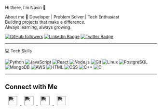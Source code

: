 Hi there, I'm Navin 👋

About me 🚀
Developer | Problem Solver | Tech Enthusiast  
Building projects that make a difference.  
Always learning, always growing.

[![GitHub followers](https://img.shields.io/github/followers/yourusername?label=Follow&style=social)](https://github.com/NavinJaganathan)
[![Linkedin Badge](https://img.shields.io/badge/-Linkedin-blue?style=flat-square&logo=Linkedin&logoColor=white&link=https://www.linkedin.com/in/yourlinkedin)](https://www.linkedin.com/in/yourlinkedin)
[![Twitter Badge](https://img.shields.io/badge/-@yourtwitter-1ca0f1?style=flat-square&logo=twitter&logoColor=white&link=https://twitter.com/yourtwitter)](https://twitter.com/yourtwitter)

---

💻 Tech Skills

![Python](https://img.shields.io/badge/Python-3776AB?style=for-the-badge&logo=python&logoColor=white)
![JavaScript](https://img.shields.io/badge/JavaScript-F7DF1E?style=for-the-badge&logo=javascript&logoColor=black)
![React](https://img.shields.io/badge/React-20232A?style=for-the-badge&logo=react&logoColor=61DAFB)
![Node.js](https://img.shields.io/badge/Node.js-339933?style=for-the-badge&logo=node.js&logoColor=white)
![Git](https://img.shields.io/badge/Git-F05032?style=for-the-badge&logo=git&logoColor=white)
![Linux](https://img.shields.io/badge/Linux-FCC624?style=for-the-badge&logo=linux&logoColor=black)
![PostgreSQL](https://img.shields.io/badge/PostgreSQL-4169E1?style=for-the-badge&logo=postgresql&logoColor=white)
![MongoDB](https://img.shields.io/badge/MongoDB-47A248?style=for-the-badge&logo=mongodb&logoColor=white)
![AWS](https://img.shields.io/badge/AWS-232F3E?style=for-the-badge&logo=amazon-aws&logoColor=white)
![HTML](https://img.shields.io/badge/HTML-E34F26?style=for-the-badge&logo=html5&logoColor=white)
![CSS](https://img.shields.io/badge/CSS-1572B6?style=for-the-badge&logo=css3&logoColor=white)
![C++](https://img.shields.io/badge/C++-00599C?style=for-the-badge&logo=c%2B%2B&logoColor=white)
![C](https://img.shields.io/badge/C-555555?style=for-the-badge&logo=c&logoColor=white)

---

<h2>Connect with Me</h2>
<p>
  <a href="https://instagram.com/yourusername" target="_blank">
    <img src="https://encrypted-tbn0.gstatic.com/images?q=tbn:ANd9GcQj5NOJhLy5HRjoMy4jF3Lflqlx8fCi2qdriA&s" alt="Instagram" width="30" height="30" style="margin: 0 10px; filter: invert(100%) sepia(0%) saturate(0%) hue-rotate(180deg) brightness(200%);" />
  </a>
  <a href="https://linkedin.com/in/yourusername" target="_blank">
    <img src="https://cdn.jsdelivr.net/npm/simple-icons@v9/icons/linkedin.svg" alt="LinkedIn" width="30" height="30" style="margin: 0 10px; filter: invert(100%) sepia(0%) saturate(0%) hue-rotate(180deg) brightness(200%);" />
  </a>
  <a href="https://twitter.com/yourusername" target="_blank">
    <img src="https://cdn.jsdelivr.net/npm/simple-icons@v9/icons/twitter.svg" alt="Twitter" width="30" height="30" style="margin: 0 10px; filter: invert(100%) sepia(0%) saturate(0%) hue-rotate(180deg) brightness(200%);" />
  </a>
  <a href="https://github.com/yourusername" target="_blank">
    <img src="https://cdn.jsdelivr.net/npm/simple-icons@v9/icons/github.svg" alt="GitHub" width="30" height="30" style="margin: 0 10px; filter: invert(100%) sepia(0%) saturate(0%) hue-rotate(180deg) brightness(200%);" />
  </a>
</p>



